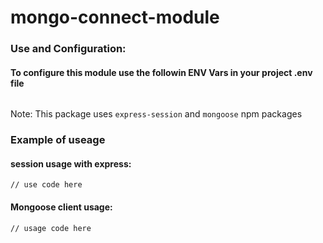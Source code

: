 # mongo-connect-module

### Use and Configuration:
#### To configure this module use the followin ENV Vars in your project .env file

```

```

Note: This package uses `express-session` and `mongoose` npm packages

### Example of useage
#### session usage with express:

```
// use code here

```

#### Mongoose client usage:

```
// usage code here

```
